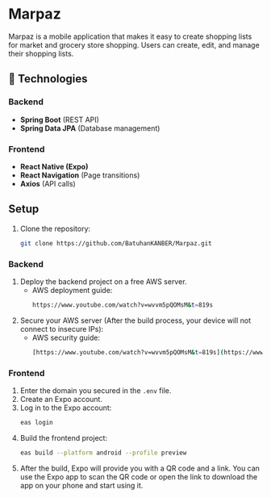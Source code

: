 # Marpaz

Marpaz is a mobile application that makes it easy to create shopping lists for market and grocery store shopping. Users can create, edit, and manage their shopping lists.

## 🚀 Technologies

### Backend
- **Spring Boot** (REST API)
- **Spring Data JPA** (Database management)

### Frontend
- **React Native (Expo)**
- **React Navigation** (Page transitions)
- **Axios** (API calls)

## Setup

1. Clone the repository:

    ```bash
    git clone https://github.com/BatuhanKANBER/Marpaz.git
    ```

### Backend
1. Deploy the backend project on a free AWS server.
   - AWS deployment guide:
     ```bash
     https://www.youtube.com/watch?v=wvvm5pQOMsM&t=819s
     ```
2. Secure your AWS server (After the build process, your device will not connect to insecure IPs):
   - AWS security guide:
     ```bash
     [https://www.youtube.com/watch?v=wvvm5pQOMsM&t=819s](https://www.youtube.com/watch?v=JQP96EjRM98&t=678s)
     ```

### Frontend
1. Enter the domain you secured in the `.env` file.
2. Create an Expo account.
3. Log in to the Expo account:
    ```bash
    eas login
    ```
4. Build the frontend project:
    ```bash
    eas build --platform android --profile preview
    ```
5. After the build, Expo will provide you with a QR code and a link. You can use the Expo app to scan the QR code or open the link to download the app on your phone and start using it.
